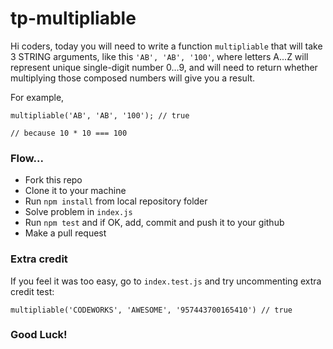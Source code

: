 # tp-multipliable

Hi coders, today you will need to write a function `multipliable` that will take 3 STRING arguments, like this `'AB', 'AB', '100'`, where letters A...Z will represent unique single-digit number 0...9, and will need to return whether multiplying those composed numbers will give you a result.

For example,
```
multipliable('AB', 'AB', '100'); // true

// because 10 * 10 === 100
```

### Flow...
* Fork this repo
* Clone it to your machine
* Run `npm install` from local repository folder
* Solve problem in `index.js`
* Run `npm test` and if OK, add, commit and push it to your github
* Make a pull request

### Extra credit
If you feel it was too easy, go to `index.test.js` and try uncommenting extra credit test:
```
multipliable('CODEWORKS', 'AWESOME', '957443700165410') // true
```

### Good Luck!